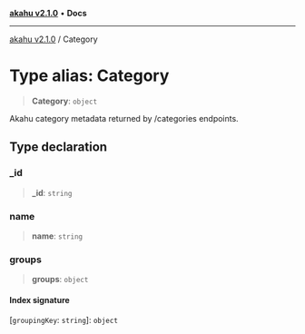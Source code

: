 [**akahu v2.1.0**](../README.md) • **Docs**

***

[akahu v2.1.0](../README.md) / Category

# Type alias: Category

> **Category**: `object`

Akahu category metadata returned by /categories endpoints.

## Type declaration

### \_id

> **\_id**: `string`

### name

> **name**: `string`

### groups

> **groups**: `object`

#### Index signature

 \[`groupingKey`: `string`\]: `object`
